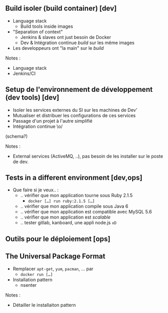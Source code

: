 ## Build isoler (build container) [dev]

- Language stack
    - Build tools inside images
- "Separation of context"
    - Jenkins & slaves ont just besoin de Docker
    - Dev & Intégration continue *build* sur les même images
- Les developpeurs ont "la main" sur le *build*

Notes :
- Language stack
- Jenkins/CI



## Setup de l'environnement de développement (dev tools) [dev]

- Isoler les services externes du SI sur les machines de Dev'
- Mutualiser et distribuer les configurations de ces services
- Passage d'un projet à l'autre simplifié
- Intégration continue \o/

(schema?)

Notes :
- External services (ActiveMQ, ..), pas besoin de les installer sur le
  poste de dev.




## Tests in a different environment [dev,ops]

- Que faire si je veux.. :
    - .. vérifier que mon application tourne sous Ruby 2.1.5
        - ``docker […] run ruby:2.1.5 […]``
    - .. vérifier que mon application compile sous Java 6
    - .. vérifier que mon application est compatible avec MySQL 5.6
    - .. vérifier que mon application est *scalable*
    - .. tester gitlab, kanboard, une appli node.js ``xD``




## Outils pour le déploiement [ops]





## The Universal Package Format

- Remplacer ``apt-get``, ``yum``, ``pacman``, … par
    - ``docker run […]``
- Installation pattern
    - nsenter

Notes :
- Détailler le installaiton pattern


